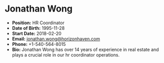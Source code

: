 # Jonathan Wong

- **Position:** HR Coordinator  
- **Date of Birth:** 1995-11-28  
- **Start Date:** 2018-02-20  
- **Email:** jonathan.wong@horizonhaven.com  
- **Phone:** +1-540-564-8015  
- **Bio:** Jonathan Wong has over 14 years of experience in real estate and plays a crucial role in our hr coordinator operations.